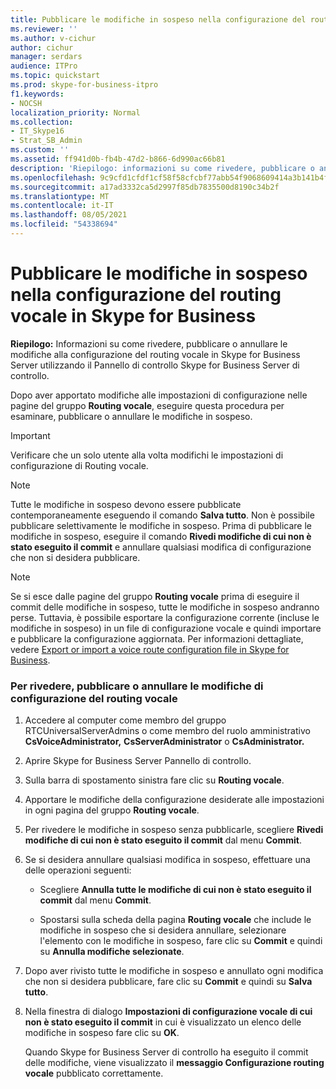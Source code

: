 ```yaml
---
title: Pubblicare le modifiche in sospeso nella configurazione del routing vocale in Skype for Business
ms.reviewer: ''
ms.author: v-cichur
author: cichur
manager: serdars
audience: ITPro
ms.topic: quickstart
ms.prod: skype-for-business-itpro
f1.keywords:
- NOCSH
localization_priority: Normal
ms.collection:
- IT_Skype16
- Strat_SB_Admin
ms.custom: ''
ms.assetid: ff941d0b-fb4b-47d2-b866-6d990ac66b81
description: 'Riepilogo: informazioni su come rivedere, pubblicare o annullare le modifiche alla configurazione del routing vocale in Skype for Business Server utilizzando il Pannello Skype for Business Server di controllo.'
ms.openlocfilehash: 9c9cfd1cfdf1cf58f58cfcbf77abb54f9068609414a3b141b4fb643abcf4ac83
ms.sourcegitcommit: a17ad3332ca5d2997f85db7835500d8190c34b2f
ms.translationtype: MT
ms.contentlocale: it-IT
ms.lasthandoff: 08/05/2021
ms.locfileid: "54338694"
---
```

# <a name="publish-pending-changes-to-the-voice-routing-configuration-in-skype-for-business"></a>Pubblicare le modifiche in sospeso nella configurazione del routing vocale in Skype for Business
 
**Riepilogo:** Informazioni su come rivedere, pubblicare o annullare le modifiche alla configurazione del routing vocale in Skype for Business Server utilizzando il Pannello di controllo Skype for Business Server di controllo.
  
Dopo aver apportato modifiche alle impostazioni di configurazione nelle pagine del gruppo **Routing vocale**, eseguire questa procedura per esaminare, pubblicare o annullare le modifiche in sospeso.
  
> [!IMPORTANT]
> Verificare che un solo utente alla volta modifichi le impostazioni di configurazione di Routing vocale. 
  
> [!NOTE]
> Tutte le modifiche in sospeso devono essere pubblicate contemporaneamente eseguendo il comando **Salva tutto**. Non è possibile pubblicare selettivamente le modifiche in sospeso. Prima di pubblicare le modifiche in sospeso, eseguire il comando **Rivedi modifiche di cui non è stato eseguito il commit** e annullare qualsiasi modifica di configurazione che non si desidera pubblicare.
  
> [!NOTE]
> Se si esce dalle pagine del gruppo **Routing vocale** prima di eseguire il commit delle modifiche in sospeso, tutte le modifiche in sospeso andranno perse. Tuttavia, è possibile esportare la configurazione corrente (incluse le modifiche in sospeso) in un file di configurazione vocale e quindi importare e pubblicare la configurazione aggiornata. Per informazioni dettagliate, vedere [Export or import a voice route configuration file in Skype for Business](voice-route-configuration-import-export.md). 
  
### <a name="to-review-publish-or-cancel-voice-routing-configuration-changes"></a>Per rivedere, pubblicare o annullare le modifiche di configurazione del routing vocale

1. Accedere al computer come membro del gruppo RTCUniversalServerAdmins o come membro del ruolo amministrativo **CsVoiceAdministrator,** **CsServerAdministrator** o **CsAdministrator.**
    
2. Aprire Skype for Business Server Pannello di controllo.
    
3. Sulla barra di spostamento sinistra fare clic su **Routing vocale**.
    
4. Apportare le modifiche della configurazione desiderate alle impostazioni in ogni pagina del gruppo **Routing vocale**.
    
5. Per rivedere le modifiche in sospeso senza pubblicarle, scegliere **Rivedi modifiche di cui non è stato eseguito il commit** dal menu **Commit**.
    
6. Se si desidera annullare qualsiasi modifica in sospeso, effettuare una delle operazioni seguenti:
    
   - Scegliere **Annulla tutte le modifiche di cui non è stato eseguito il commit** dal menu **Commit**.
    
   - Spostarsi sulla scheda della pagina **Routing vocale** che include le modifiche in sospeso che si desidera annullare, selezionare l'elemento con le modifiche in sospeso, fare clic su **Commit** e quindi su **Annulla modifiche selezionate**.
    
7. Dopo aver rivisto tutte le modifiche in sospeso e annullato ogni modifica che non si desidera pubblicare, fare clic su **Commit** e quindi su **Salva tutto**.
    
8. Nella finestra di dialogo **Impostazioni di configurazione vocale di cui non è stato eseguito il commit** in cui è visualizzato un elenco delle modifiche in sospeso fare clic su **OK**. 
    
    Quando Skype for Business Server di controllo ha eseguito il commit delle modifiche, viene visualizzato il **messaggio Configurazione routing vocale** pubblicato correttamente.
    

